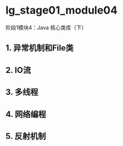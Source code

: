 # lg_stage01_module04
阶段1模块4：Java 核心类库（下）

## 1. 异常机制和File类
## 2. IO流
## 3. 多线程
## 4. 网络编程
## 5. 反射机制
